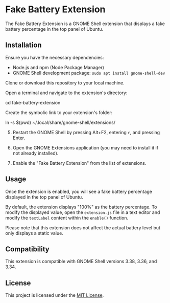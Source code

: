 # Fake Battery Extension

The Fake Battery Extension is a GNOME Shell extension that displays a fake battery percentage in the top panel of Ubuntu.

## Installation

 Ensure you have the necessary dependencies:
   - Node.js and npm (Node Package Manager)
   - GNOME Shell development package: `sudo apt install gnome-shell-dev`

 Clone or download this repository to your local machine.

 Open a terminal and navigate to the extension's directory:


cd fake-battery-extension


Create the symbolic link to your extension's folder:

ln -s $(pwd) ~/.local/share/gnome-shell/extensions/


5. Restart the GNOME Shell by pressing Alt+F2, entering `r`, and pressing Enter.

6. Open the GNOME Extensions application (you may need to install it if not already installed).

7. Enable the "Fake Battery Extension" from the list of extensions.

## Usage

Once the extension is enabled, you will see a fake battery percentage displayed in the top panel of Ubuntu.

By default, the extension displays "100%" as the battery percentage. To modify the displayed value, open the `extension.js` file in a text editor and modify the `textLabel` content within the `enable()` function.

Please note that this extension does not affect the actual battery level but only displays a static value.

## Compatibility

This extension is compatible with GNOME Shell versions 3.38, 3.36, and 3.34.

## License

This project is licensed under the [MIT License](LICENSE).

